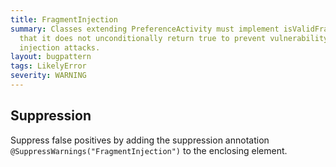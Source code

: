 ```yaml
---
title: FragmentInjection
summary: Classes extending PreferenceActivity must implement isValidFragment such
  that it does not unconditionally return true to prevent vulnerability to fragment
  injection attacks.
layout: bugpattern
tags: LikelyError
severity: WARNING
---
```


<!--
*** AUTO-GENERATED, DO NOT MODIFY ***
To make changes, edit the @BugPattern annotation or the explanation in docs/bugpattern.
-->



## Suppression
Suppress false positives by adding the suppression annotation `@SuppressWarnings("FragmentInjection")` to the enclosing element.
